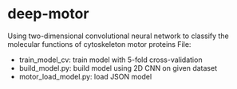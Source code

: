 # deep-motor
Using two-dimensional convolutional neural network to classify the molecular functions of cytoskeleton motor proteins
File:
- train_model_cv: train model with 5-fold cross-validation
- build_model.py: build model using 2D CNN on given dataset
- motor_load_model.py: load JSON model
